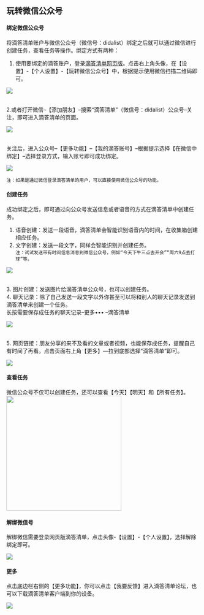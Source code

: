 ## 玩转微信公众号

#### 绑定微信公众号

将滴答清单账户与微信公众号（微信号：didalist）绑定之后就可以通过微信进行创建任务，查看任务等操作。绑定方式有两种：

1. 使用要绑定的滴答账户，登录[滴答清单网页版](www.dida365.com)。点击右上角头像，在【设置】-【个人设置】-【玩转微信公众号】中，根据提示使用微信扫描二维码即可。

![](./images/WeChat%20sign.png)

<br>2.或者打开微信–【添加朋友】–搜索“滴答清单”（微信号：didalist）公众号–关注，即可进入滴答清单的页面。

![](./images/Wachet-start.png)

<br/>关注后，进入公众号–【更多功能】–【我的滴答账号】–根据提示选择【在微信中绑定】–选择登录方式，输入账号即可成功绑定。

![](./images/Wechat_account.png)

`注：如果是通过微信登录滴答清单的用户，可以直接使用微信公众号的功能。`

#### 创建任务

成功绑定之后，即可通过向公众号发送信息或者语音的方式在滴答清单中创建任务。

1. 语音创建：发送一段语音，滴答清单会智能识别语音内的时间，在收集箱创建相应任务。  
2. 文字创建：发送一段文字，同样会智能识别并创建任务。  
   `注：试试发送带有时间信息消息到微信公众号，例如“今天下午三点去开会”“周六9点去打球”等。`

![](./images/Wechat_task0.png)

<br>3. 图片创建：发送图片给滴答清单公众号，也可以创建任务。
<br>4. 聊天记录：除了自己发送一段文字以外你甚至可以将和别人的聊天记录发送到滴答清单来创建一个任务。 <br/>长按需要保存成任务的聊天记录–更多••• –滴答清单

![](./images/Wechat_task.png)

<br>5. 网页链接：朋友分享的来不及看的文章或者视频，也能保存成任务，提醒自己有时间了再看。点击页面右上角【更多】—拉到底部选择“滴答清单”即可。

![](./images/Wechat_URL.png)

#### 查看任务

微信公众号不仅可以创建任务，还可以查看【今天】【明天】和【所有任务】。 <img src="../images/wx6.png" width="300"/>

#### 解绑微信号

解绑微信需要登录网页版滴答清单，点击头像-【设置】-【个人设置】，选择解除绑定即可。

![](./images/Wechat0.png)

#### 更多

点击底边栏右侧的【更多功能】，你可以点击【我要反馈】进入滴答清单论坛，也可以下载滴答清单客户端到你的设备。

![](./images/wechat_more.png)

